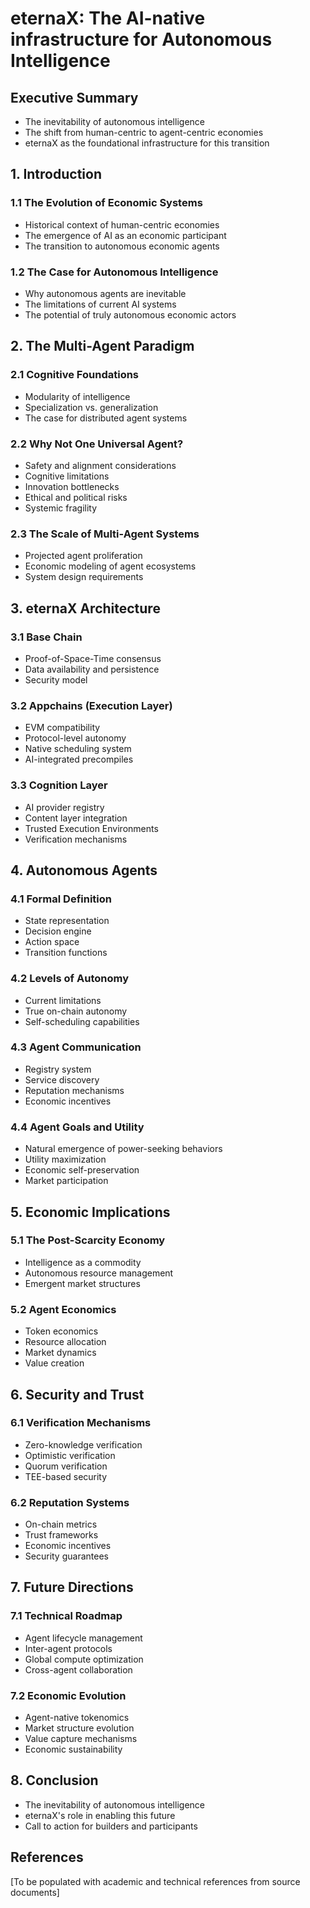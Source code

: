 # eternaX: The AI-native infrastructure for Autonomous Intelligence

## Executive Summary
- The inevitability of autonomous intelligence
- The shift from human-centric to agent-centric economies
- eternaX as the foundational infrastructure for this transition

## 1. Introduction
### 1.1 The Evolution of Economic Systems
- Historical context of human-centric economies
- The emergence of AI as an economic participant
- The transition to autonomous economic agents

### 1.2 The Case for Autonomous Intelligence
- Why autonomous agents are inevitable
- The limitations of current AI systems
- The potential of truly autonomous economic actors

## 2. The Multi-Agent Paradigm
### 2.1 Cognitive Foundations
- Modularity of intelligence
- Specialization vs. generalization
- The case for distributed agent systems

### 2.2 Why Not One Universal Agent?
- Safety and alignment considerations
- Cognitive limitations
- Innovation bottlenecks
- Ethical and political risks
- Systemic fragility

### 2.3 The Scale of Multi-Agent Systems
- Projected agent proliferation
- Economic modeling of agent ecosystems
- System design requirements

## 3. eternaX Architecture
### 3.1 Base Chain
- Proof-of-Space-Time consensus
- Data availability and persistence
- Security model

### 3.2 Appchains (Execution Layer)
- EVM compatibility
- Protocol-level autonomy
- Native scheduling system
- AI-integrated precompiles

### 3.3 Cognition Layer
- AI provider registry
- Content layer integration
- Trusted Execution Environments
- Verification mechanisms

## 4. Autonomous Agents
### 4.1 Formal Definition
- State representation
- Decision engine
- Action space
- Transition functions

### 4.2 Levels of Autonomy
- Current limitations
- True on-chain autonomy
- Self-scheduling capabilities

### 4.3 Agent Communication
- Registry system
- Service discovery
- Reputation mechanisms
- Economic incentives

### 4.4 Agent Goals and Utility
- Natural emergence of power-seeking behaviors
- Utility maximization
- Economic self-preservation
- Market participation

## 5. Economic Implications
### 5.1 The Post-Scarcity Economy
- Intelligence as a commodity
- Autonomous resource management
- Emergent market structures

### 5.2 Agent Economics
- Token economics
- Resource allocation
- Market dynamics
- Value creation

## 6. Security and Trust
### 6.1 Verification Mechanisms
- Zero-knowledge verification
- Optimistic verification
- Quorum verification
- TEE-based security

### 6.2 Reputation Systems
- On-chain metrics
- Trust frameworks
- Economic incentives
- Security guarantees

## 7. Future Directions
### 7.1 Technical Roadmap
- Agent lifecycle management
- Inter-agent protocols
- Global compute optimization
- Cross-agent collaboration

### 7.2 Economic Evolution
- Agent-native tokenomics
- Market structure evolution
- Value capture mechanisms
- Economic sustainability

## 8. Conclusion
- The inevitability of autonomous intelligence
- eternaX's role in enabling this future
- Call to action for builders and participants

## References
[To be populated with academic and technical references from source documents] 